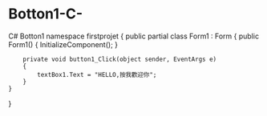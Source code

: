 # Botton1-C-
C# Botton1
namespace firstprojet
{
    public partial class Form1 : Form
    {
        public Form1()
        {
            InitializeComponent();
        }

        private void button1_Click(object sender, EventArgs e)
        {
            textBox1.Text = "HELLO,按我歡迎你";
        }
    }
}
